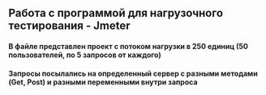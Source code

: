 ## Работа с программой для нагрузочного тестирования - Jmeter

#### В файле представлен проект с потоком нагрузки в 250 единиц (50 пользователей, по 5 запросов от каждого)
#### Запросы посылались на определенный сервер с разными методами (Get, Post) и разными переменными внутри запроса
